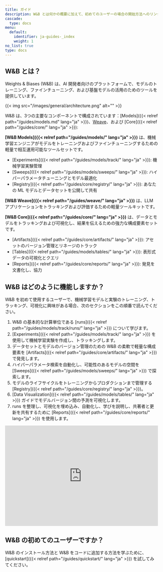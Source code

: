 ```yaml
---
title: ガイド
description: W&B とは何かの概要に加えて、初めてのユーザーの場合の開始方法へのリンクを提供します。
cascade:
  type: docs
menu:
  default:
    identifier: ja-guides-_index
    weight: 1
no_list: true
type: docs
---
```


## W&B とは？

Weights & Biases (W&B) は、AI 開発者向けのプラットフォームで、モデルのトレーニング、ファインチューニング、および基盤モデルの活用のためのツールを提供しています。

{{< img src="/images/general/architecture.png" alt="" >}}

W&B は、3つの主要なコンポーネントで構成されています：[Models]({{< relref path="/guides/models.md" lang="ja" >}})、[Weave](https://wandb.github.io/weave/)、および [Core]({{< relref path="/guides/core/" lang="ja" >}}):

**[W&B Models]({{< relref path="/guides/models/" lang="ja" >}})** は、機械学習エンジニアがモデルをトレーニングおよびファインチューニングするための軽量で相互運用可能なツールセットです。
- [Experiments]({{< relref path="/guides/models/track/" lang="ja" >}}): 機械学習実験管理
- [Sweeps]({{< relref path="/guides/models/sweeps/" lang="ja" >}}): ハイパーパラメータチューニングとモデル最適化
- [Registry]({{< relref path="/guides/core/registry/" lang="ja" >}}): あなたの ML モデルとデータセットを公開して共有

**[W&B Weave]({{< relref path="/guides/weave/" lang="ja" >}})** は、LLM アプリケーションをトラッキングおよび評価するための軽量ツールキットです。

**[W&B Core]({{< relref path="/guides/core/" lang="ja" >}})** は、データとモデルをトラッキングおよび可視化し、結果を伝えるための強力な構成要素セットです。
- [Artifacts]({{< relref path="/guides/core/artifacts/" lang="ja" >}}): アセットのバージョン管理とリネージのトラック
- [Tables]({{< relref path="/guides/models/tables/" lang="ja" >}}): 表形式データの可視化とクエリ
- [Reports]({{< relref path="/guides/core/reports/" lang="ja" >}}): 発見を文書化し、協力

## W&B はどのように機能しますか？

W&B を初めて使用するユーザーで、機械学習モデルと実験のトレーニング、トラッキング、可視化に興味がある場合、次のセクションをこの順番で読んでください。

1. W&B の基本的な計算単位である [runs]({{< relref path="/guides/models/track/runs/" lang="ja" >}}) について学びます。
2. [Experiments]({{< relref path="/guides/models/track/" lang="ja" >}}) を使用して機械学習実験を作成し、トラッキングします。
3. データセットとモデルのバージョン管理のための W&B の柔軟で軽量な構成要素を [Artifacts]({{< relref path="/guides/core/artifacts/" lang="ja" >}}) で発見します。
4. ハイパーパラメータ検索を自動化し、可能性のあるモデルの空間を [Sweeps]({{< relref path="/guides/models/sweeps/" lang="ja" >}}) で探索します。
5. モデルのライフサイクルをトレーニングからプロダクションまで管理する [Registry]({{< relref path="/guides/core/registry/" lang="ja" >}})。
6. [Data Visualization]({{< relref path="/guides/models/tables/" lang="ja" >}}) ガイドでモデルバージョン間の予測を可視化します。
7. runs を整理し、可視化を埋め込み、自動化し、学びを説明し、共著者と更新を共有するために [Reports]({{< relref path="/guides/core/reports/" lang="ja" >}}) を使用します。

<iframe width="100%" height="330" src="https://www.youtube.com/embed/tHAFujRhZLA" title="Weights &amp; Biases End-to-End Demo" frameborder="0" allow="accelerometer; autoplay; clipboard-write; encrypted-media; gyroscope; picture-in-picture; web-share" allowfullscreen></iframe>

## W&B の初めてのユーザーですか？

W&B のインストール方法と W&B をコードに追加する方法を学ぶために、[quickstart]({{< relref path="/guides/quickstart/" lang="ja" >}}) を試してみてください。